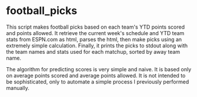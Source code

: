 football_picks
==============

This script makes football picks based on each team's YTD points scored
and points allowed. It retrieve the current week's schedule and YTD team
stats from ESPN.com as html, parses the html, then make picks using an
extremely simple calculation. Finally, it prints the picks to stdout
along with the team names and stats used for each matchup, sorted by
away team name.

The algorithm for predicting scores is very simple and naive. It is based
only on average points scored and average points allowed. It is not
intended to be sophisticated, only to automate a simple process I
previously performed manually.
